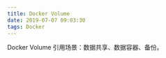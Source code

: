 ```yaml
---
title: Docker Volume
date: 2019-07-07 09:03:30
tags: Docker
---
```


Docker Volume 引用场景：数据共享、数据容器、备份。


